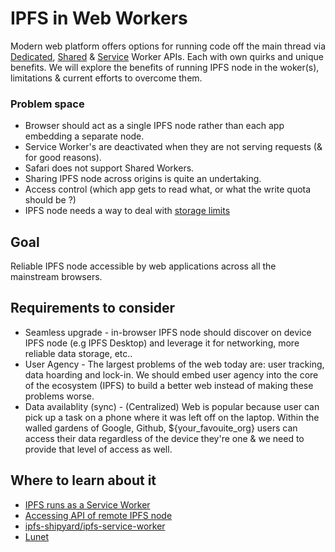 # IPFS in Web Workers

Modern web platform offers options for running code off the main thread via [Dedicated](https://developer.mozilla.org/en-US/docs/Web/API/Web_Workers_API), [Shared](https://developer.mozilla.org/en-US/docs/Web/API/SharedWorker) & [Service](https://developer.mozilla.org/en-US/docs/Web/API/ServiceWorker) Worker APIs. Each with own quirks and unique benefits. We will explore the benefits of running IPFS node in the woker(s), limitations & current efforts to overcome them.

### Problem space

- Browser should act as a single IPFS node rather than each app embedding a separate node.
- Service Worker's are deactivated when they are not serving requests (& for good reasons).
- Safari does not support Shared Workers.
- Sharing IPFS node across origins is quite an undertaking.
- Access control (which app gets to read what, or what the write quota should be ?)
- IPFS node needs a way to deal with [storage limits](https://developer.mozilla.org/en-US/docs/Web/API/IndexedDB_API/Browser_storage_limits_and_eviction_criteria#Storage_limits)

## Goal

Reliable IPFS node accessible by web applications across all the mainstream browsers.

## Requirements to consider

- Seamless upgrade - in-browser IPFS node should discover on device IPFS node (e.g IPFS Desktop) and leverage it for networking, more reliable data storage, etc..
- User Agency - The largest problems of the web today are: user tracking, data hoarding and lock-in. We should embed user agency into the core of the ecosystem (IPFS) to build a better web instead of making these problems worse.
- Data availablity (sync) - (Centralized) Web is popular because user can pick up a task on a phone where it was left off on the laptop. Within the walled gardens of Google, Github, ${your_favouite_org} users can access their data regardless of the device they're one & we need to provide that level of access as well.


## Where to learn about it

- [IPFS runs as a Service Worker](https://github.com/ipfs/in-web-browsers/issues/55)
- [Accessing API of remote IPFS node](https://github.com/ipfs/in-web-browsers/issues/137)
- [ipfs-shipyard/ipfs-service-worker](https://github.com/ipfs-shipyard/ipfs-service-worker)
- [Lunet](https://github.com/gozala/lunet)
